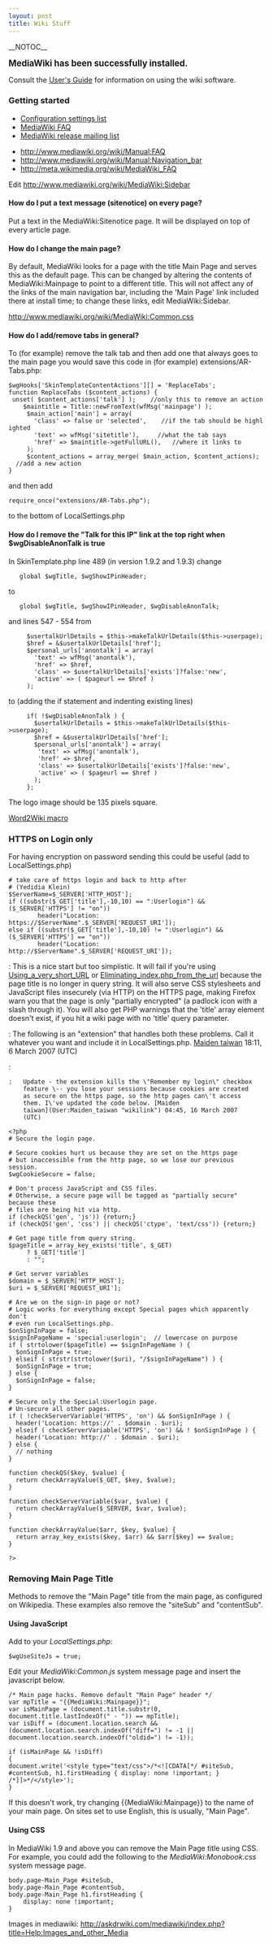 ```yaml
---
layout: post 
title: Wiki Stuff
---
```


\_\_NOTOC\_\_

<big>**MediaWiki has been successfully installed.**</big>

Consult the [User\'s
Guide](http://meta.wikimedia.org/wiki/Help:Contents) for information on
using the wiki software.

### Getting started

-   [Configuration settings
    list](http://www.mediawiki.org/wiki/Help:Configuration_settings)
-   [MediaWiki FAQ](http://www.mediawiki.org/wiki/Help:FAQ)
-   [MediaWiki release mailing
    list](http://mail.wikimedia.org/mailman/listinfo/mediawiki-announce)

<!-- -->

-   <http://www.mediawiki.org/wiki/Manual:FAQ>
-   <http://www.mediawiki.org/wiki/Manual:Navigation_bar>
-   <http://meta.wikimedia.org/wiki/MediaWiki_FAQ>

Edit <http://www.mediawiki.org/wiki/MediaWiki:Sidebar>

#### How do I put a text message (sitenotice) on every page?

Put a text in the MediaWiki:Sitenotice page. It will be displayed on top
of every article page.

#### How do I change the main page?

By default, MediaWiki looks for a page with the title Main Page and
serves this as the default page. This can be changed by altering the
contents of MediaWiki:Mainpage to point to a different title. This will
not affect any of the links of the main navigation bar, including the
\'Main Page\' link included there at install time; to change these
links, edit MediaWiki:Sidebar.

<http://www.mediawiki.org/wiki/MediaWiki:Common.css>

#### How do I add/remove tabs in general?

To (for example) remove the talk tab and then add one that always goes
to the main page you would save this code in (for example)
extensions/AR-Tabs.php:

`$wgHooks['SkinTemplateContentActions'][] = 'ReplaceTabs';`\
`function ReplaceTabs ($content_actions) {  `\
` unset( $content_actions['talk'] );    //only this to remove an action`\
`    $maintitle = Title::newFromText(wfMsg('mainpage') );`\
`     $main_action['main'] = array(`\
`       'class' => false or 'selected',    //if the tab should be highlighted`\
`       'text' => wfMsg('sitetitle'),     //what the tab says`\
`       'href' => $maintitle->getFullURL(),   //where it links to`\
`     );`\
`     $content_actions = array_merge( $main_action, $content_actions);   //add a new action`\
`}`

and then add

`require_once("extensions/AR-Tabs.php");`

to the bottom of LocalSettings.php

#### How do I remove the \"Talk for this IP\" link at the top right when \$wgDisableAnonTalk is true

In SkinTemplate.php line 489 (in version 1.9.2 and 1.9.3) change

       global $wgTitle, $wgShowIPinHeader;

to

       global $wgTitle, $wgShowIPinHeader, $wgDisableAnonTalk;

and lines 547 - 554 from

         $usertalkUrlDetails = $this->makeTalkUrlDetails($this->userpage);
         $href = &$usertalkUrlDetails['href'];
         $personal_urls['anontalk'] = array(
           'text' => wfMsg('anontalk'),
           'href' => $href,
           'class' => $usertalkUrlDetails['exists']?false:'new',
           'active' => ( $pageurl == $href )
         );

to (adding the if statement and indenting existing lines)

         if( !$wgDisableAnonTalk ) {
           $usertalkUrlDetails = $this->makeTalkUrlDetails($this->userpage);
           $href = &$usertalkUrlDetails['href'];
           $personal_urls['anontalk'] = array(
            'text' => wfMsg('anontalk'),
            'href' => $href,
            'class' => $usertalkUrlDetails['exists']?false:'new',
            'active' => ( $pageurl == $href )
           );
         };

The logo image should be 135 pixels square.

[Word2Wiki macro](http://meta.wikimedia.org/wiki/Word_macros#Word2Wiki)

### HTTPS on Login only

For having encryption on password sending this could be useful (add to
LocalSettings.php)

    # take care of https login and back to http after 
    # (Yedidia Klein)
    $ServerName=$_SERVER['HTTP_HOST'];
    if ((substr($_GET['title'],-10,10) == ":Userlogin") && ($_SERVER['HTTPS'] != "on"))
            header("Location: https://$ServerName".$_SERVER['REQUEST_URI']);
    else if ((substr($_GET['title'],-10,10) != ":Userlogin") && ($_SERVER['HTTPS'] == "on"))
            header("Location: http://$ServerName".$_SERVER['REQUEST_URI']);

:   This is a nice start but too simplistic. It will fail if you\'re
    using
    [Using\_a\_very\_short\_URL](Using_a_very_short_URL "wikilink") or
    [Eliminating\_index.php\_from\_the\_url](Eliminating_index.php_from_the_url "wikilink")
    because the page title is no longer in query string. It will also
    serve CSS stylesheets and JavaScript files insecurely (via HTTP) on
    the HTTPS page, making Firefox warn you that the page is only
    \"partially encrypted\" (a padlock icon with a slash through it).
    You will also get PHP warnings that the \'title\' array element
    doesn\'t exist, if you hit a wiki page with no \'title\' query
    parameter.

<!-- -->

:   The following is an \"extension\" that handles both these problems.
    Call it whatever you want and include it in LocalSettings.php.
    [Maiden taiwan](User:Maiden_taiwan "wikilink") 18:11, 6 March 2007
    (UTC)

<!-- -->

:   

    :   Update - the extension kills the \"Remember my login\" checkbox
        feature \-- you lose your sessions because cookies are created
        as secure on the https page, so the http pages can\'t access
        them. I\'ve updated the code below. [Maiden
        taiwan](User:Maiden_taiwan "wikilink") 04:45, 16 March 2007
        (UTC)

<!-- -->

    <?php
    # Secure the login page.

    # Secure cookies hurt us because they are set on the https page
    # but inaccessible from the http page, so we lose our previous session.
    $wgCookieSecure = false;

    # Don't process JavaScript and CSS files.
    # Otherwise, a secure page will be tagged as "partially secure" because these
    # files are being hit via http.
    if (checkQS('gen', 'js')) {return;}
    if (checkQS('gen', 'css') || checkQS('ctype', 'text/css')) {return;}

    # Get page title from query string.
    $pageTitle = array_key_exists('title', $_GET)
         ? $_GET['title']
         : "";

    # Get server variables
    $domain = $_SERVER['HTTP_HOST'];
    $uri = $_SERVER['REQUEST_URI'];

    # Are we on the sign-in page or not?
    # Logic works for everything except Special pages which apparently don't
    # even run LocalSettings.php.
    $onSignInPage = false;
    $signInPageName = 'special:userlogin';  // lowercase on purpose
    if ( strtolower($pageTitle) == $signInPageName ) {
      $onSignInPage = true;
    } elseif ( strstr(strtolower($uri), "/$signInPageName") ) {
      $onSignInPage = true;
    } else {
      $onSignInPage = false;
    }

    # Secure only the Special:Userlogin page.
    # Un-secure all other pages.
    if ( !checkServerVariable('HTTPS', 'on') && $onSignInPage ) {
      header('Location: https://' . $domain . $uri);
    } elseif ( checkServerVariable('HTTPS', 'on') && ! $onSignInPage ) {
      header('Location: http://' . $domain . $uri);
    } else {
      // nothing
    }

    function checkQS($key, $value) {
      return checkArrayValue($_GET, $key, $value);
    }

    function checkServerVariable($var, $value) {
      return checkArrayValue($_SERVER, $var, $value);
    }

    function checkArrayValue($arr, $key, $value) {
      return array_key_exists($key, $arr) && $arr[$key] == $value;
    }

    ?>

### Removing Main Page Title

Methods to remove the \"Main Page\" title from the main page, as
configured on Wikipedia. These examples also remove the \"siteSub\" and
\"contentSub\".

#### Using JavaScript

Add to your *LocalSettings.php*:

`$wgUseSiteJs = true;`

Edit your *MediaWiki:Common.js* system message page and insert the
javascript below.

    /* Main page hacks. Remove default "Main Page" header */
    var mpTitle = "{{MediaWiki:Mainpage}}";
    var isMainPage = (document.title.substr(0, document.title.lastIndexOf(" - ")) == mpTitle);
    var isDiff = (document.location.search && (document.location.search.indexOf("diff=") != -1 || document.location.search.indexOf("oldid=") != -1));

    if (isMainPage && !isDiff) 
    {
    document.write('<style type="text/css">/*<![CDATA[*/ #siteSub, #contentSub, h1.firstHeading { display: none !important; } /*]]>*/</style>');
    }

If this doesn\'t work, try changing {{MediaWiki:Mainpage}} to the name
of your main page. On sites set to use English, this is usually, \"Main
Page\".

#### Using CSS

In MediaWiki 1.9 and above you can remove the Main Page title using CSS.
For example, you could add the following to the *MediaWiki:Monobook.css*
system message page.

    body.page-Main_Page #siteSub, 
    body.page-Main_Page #contentSub, 
    body.page-Main_Page h1.firstHeading {
        display: none !important;
    }

Images in mediawiki:
<http://askdrwiki.com/mediawiki/index.php?title=Help:Images_and_other_Media>
